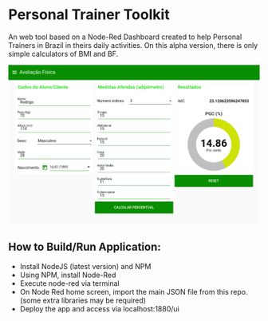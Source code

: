 # Personal Trainer Toolkit

An web tool based on a Node-Red Dashboard created to help Personal Trainers in Brazil in theirs daily activities. 
On this alpha version, there is only simple calculators of BMI and BF. 

![alt text](https://github.com/rodrigomendes47/personal-trainer-toolkit/blob/9a817db3154fbf167ba992bf81e9a56b0ec482d7/screenshot.png)

## How to Build/Run Application:
- Install NodeJS (latest version) and NPM
- Using NPM, install Node-Red
- Execute node-red via terminal
- On Node Red home screen, import the main JSON file from this repo. (some extra libraries may be required)
- Deploy the app and access via localhost:1880/ui
